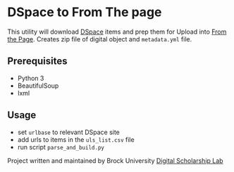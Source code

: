 
# DSpace to From The page

This utility will download [DSpace](https://dspace.org) items and prep them for Upload into [From the Page](http://zebrapedia.psu.edu/static/faq). Creates zip file of digital object and `metadata.yml` file.


## Prerequisites
- Python 3
- BeautifulSoup
- lxml

## Usage
- set `urlbase` to relevant DSpace site
- add urls to items in the `uls_list.csv` file
- run script `parse_and_build.py`

Project written and maintained by Brock University [Digital Scholarship Lab](https://brocku.ca/library/dsl)
